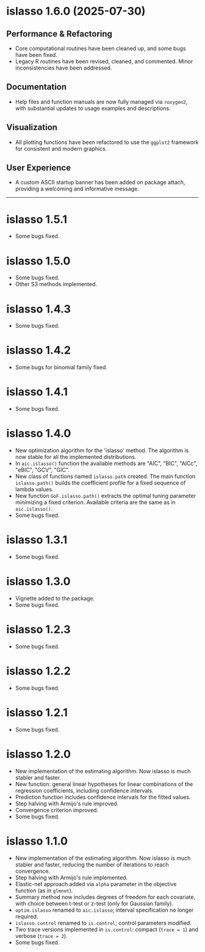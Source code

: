 # islasso 1.6.0 (2025-07-30)

## Performance & Refactoring
- Core computational routines have been cleaned up, and some bugs have been fixed.
- Legacy R routines have been revised, cleaned, and commented. Minor inconsistencies have been addressed.

## Documentation
- Help files and function manuals are now fully managed via `roxygen2`, with substantial updates to usage examples and descriptions.

## Visualization
- All plotting functions have been refactored to use the `ggplot2` framework for consistent and modern graphics.

## User Experience
- A custom ASCII startup banner has been added on package attach, providing a welcoming and informative message.

---

# islasso 1.5.1

- Some bugs fixed.

# islasso 1.5.0

- Some bugs fixed.
- Other S3 methods implemented.

# islasso 1.4.3

- Some bugs fixed.

# islasso 1.4.2

- Some bugs for binomial family fixed.

# islasso 1.4.1

- Some bugs fixed.

# islasso 1.4.0

- New optimization algorithm for the 'islasso' method. The algorithm is now stable for all the implemented distributions.
- In `aic.islasso()` function the available methods are "AIC", "BIC", "AICc", "eBIC", "GCV", "GIC".
- New class of functions named `islasso.path` created. The main function `islasso.path()` builds the coefficient profile for a fixed sequence of lambda values.
- New function `GoF.islasso.path()` extracts the optimal tuning parameter minimizing a fixed criterion. Available criteria are the same as in `aic.islasso()`.
- Some bugs fixed.

# islasso 1.3.1

- Some bugs fixed.

# islasso 1.3.0

- Vignette added to the package.
- Some bugs fixed.

# islasso 1.2.3

- Some bugs fixed.

# islasso 1.2.2

- Some bugs fixed.

# islasso 1.2.1

- Some bugs fixed.

# islasso 1.2.0

- New implementation of the estimating algorithm. Now islasso is much stabler and faster.
- New function: general linear hypotheses for linear combinations of the regression coefficients, including confidence intervals.
- Prediction function includes confidence intervals for the fitted values.
- Step halving with Armijo's rule improved.
- Convergence criterion improved.
- Some bugs fixed.

# islasso 1.1.0

- New implementation of the estimating algorithm. Now islasso is much stabler and faster, reducing the number of iterations to reach convergence.
- Step halving with Armijo's rule implemented.
- Elastic-net approach added via `alpha` parameter in the objective function (as in `glmnet`).
- Summary method now includes degrees of freedom for each covariate, with choice between t-test or z-test (only for Gaussian family).
- `optim.islasso` renamed to `aic.islasso`; interval specification no longer required.
- `islasso.control` renamed to `is.control`; control parameters modified.
- Two trace versions implemented in `is.control`: compact (`trace = 1`) and verbose (`trace = 2`).
- Some bugs fixed.
